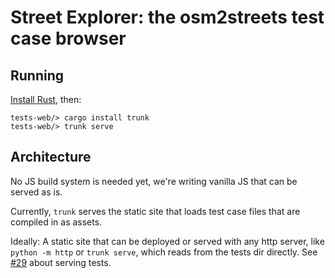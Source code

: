 # Street Explorer: the osm2streets test case browser

## Running

[Install Rust](https://www.rust-lang.org/tools/install), then:

```
tests-web/> cargo install trunk
tests-web/> trunk serve
```

## Architecture

No JS build system is needed yet, we're writing vanilla JS that can be served as is.

Currently, `trunk` serves the static site that loads test case files that are compiled in as assets.

Ideally: A static site that can be deployed or served with any http server, like `python -m http` or `trunk serve`,
which reads from the tests dir directly. See [#29](https://github.com/a-b-street/osm2streets/issues/29) about serving tests.
